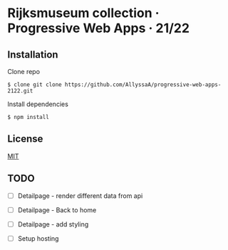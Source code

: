 # Rijksmuseum collection · Progressive Web Apps · 21/22

## Installation

Clone repo

```
$ clone git clone https://github.com/AllyssaA/progressive-web-apps-2122.git
```

Install dependencies
```
$ npm install
```

## License

[MIT](https://github.com/AllyssaA/progressive-web-apps-2122/blob/main/LICENSE)

## TODO
- [ ] Detailpage - render different data from api
- [ ] Detailpage - Back to home
- [ ] Detailpage - add styling
- [ ] Setup hosting




<!-- Here are some hints for your project! -->

<!-- Start out with a title and a description -->

<!-- Add a nice image here at the end of the week, showing off your shiny frontend 📸 -->

<!-- Add a link to your live demo in Github Pages 🌐-->

<!-- replace the code in the /docs folder with your own, so you can showcase your work with GitHub Pages 🌍 -->

<!-- Maybe a table of contents here? 📚 -->

<!-- ☝️ replace this description with a description of your own work -->

<!-- How about a section that describes how to install this project? 🤓 -->

<!-- ...but how does one use this project? What are its features 🤔 -->

<!-- ...you should implement an explanation of client- server rendering choices 🍽 -->

<!-- ...and an activity diagram including the Service Worker 📈 -->

<!-- This would be a good place for a list of enhancements to optimize the critical render path implemented your app  -->

<!-- Maybe a checklist of done stuff and stuff still on your wishlist? ✅ -->

<!-- We all stand on the shoulders of giants, please link all the sources you used in to create this project. -->

<!-- How about a license here? When in doubt use GNU GPL v3. 📜  -->
